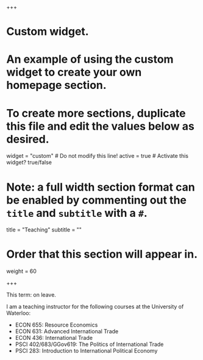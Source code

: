 +++
# Custom widget.
# An example of using the custom widget to create your own homepage section.
# To create more sections, duplicate this file and edit the values below as desired.
widget = "custom"  # Do not modify this line!
active = true  # Activate this widget? true/false

# Note: a full width section format can be enabled by commenting out the `title` and `subtitle` with a `#`.
title = "Teaching"
subtitle = ""

# Order that this section will appear in.
weight = 60

+++

This term: on leave.

I am a teaching instructor for the following courses at the University of Waterloo:

- ECON 655: Resource Economics
- ECON 631: Advanced International Trade
- ECON 436: International Trade
- PSCI 402/683/GGov619: The Politics of International Trade
- PSCI 283: Introduction to International Political Economy
